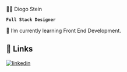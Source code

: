 
👨‍💻 Diogo Stein

**`Full Stack Designer`** 

🌱 I’m currently learning Front End Development.


## 🔗 Links
[![linkedin](https://img.shields.io/badge/linkedin-0A66C2?style=for-the-badge&logo=linkedin&logoColor=white)](https://www.linkedin.com/in/diogo-stein)
